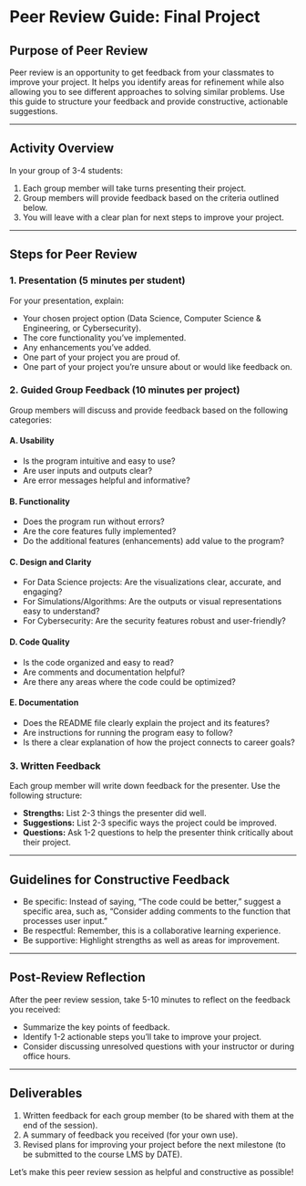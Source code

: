# Peer Review Guide: Final Project

## **Purpose of Peer Review**
Peer review is an opportunity to get feedback from your classmates to improve your project. It helps you identify areas for refinement while also allowing you to see different approaches to solving similar problems. Use this guide to structure your feedback and provide constructive, actionable suggestions.

---

## **Activity Overview**
In your group of 3-4 students:
1. Each group member will take turns presenting their project.
2. Group members will provide feedback based on the criteria outlined below.
3. You will leave with a clear plan for next steps to improve your project.

---

## **Steps for Peer Review**

### **1. Presentation (5 minutes per student)**
For your presentation, explain:
- Your chosen project option (Data Science, Computer Science & Engineering, or Cybersecurity).
- The core functionality you’ve implemented.
- Any enhancements you’ve added.
- One part of your project you are proud of.
- One part of your project you’re unsure about or would like feedback on.

### **2. Guided Group Feedback (10 minutes per project)**
Group members will discuss and provide feedback based on the following categories:

#### **A. Usability**
- Is the program intuitive and easy to use?
- Are user inputs and outputs clear?
- Are error messages helpful and informative?

#### **B. Functionality**
- Does the program run without errors?
- Are the core features fully implemented?
- Do the additional features (enhancements) add value to the program?

#### **C. Design and Clarity**
- For Data Science projects: Are the visualizations clear, accurate, and engaging?
- For Simulations/Algorithms: Are the outputs or visual representations easy to understand?
- For Cybersecurity: Are the security features robust and user-friendly?

#### **D. Code Quality**
- Is the code organized and easy to read?
- Are comments and documentation helpful?
- Are there any areas where the code could be optimized?

#### **E. Documentation**
- Does the README file clearly explain the project and its features?
- Are instructions for running the program easy to follow?
- Is there a clear explanation of how the project connects to career goals?

### **3. Written Feedback**
Each group member will write down feedback for the presenter. Use the following structure:
- **Strengths:** List 2-3 things the presenter did well.
- **Suggestions:** List 2-3 specific ways the project could be improved.
- **Questions:** Ask 1-2 questions to help the presenter think critically about their project.

---

## **Guidelines for Constructive Feedback**
- Be specific: Instead of saying, “The code could be better,” suggest a specific area, such as, “Consider adding comments to the function that processes user input.”
- Be respectful: Remember, this is a collaborative learning experience.
- Be supportive: Highlight strengths as well as areas for improvement.

---

## **Post-Review Reflection**
After the peer review session, take 5-10 minutes to reflect on the feedback you received:
- Summarize the key points of feedback.
- Identify 1-2 actionable steps you’ll take to improve your project.
- Consider discussing unresolved questions with your instructor or during office hours.

---

## **Deliverables**
1. Written feedback for each group member (to be shared with them at the end of the session).
2. A summary of feedback you received (for your own use).
3. Revised plans for improving your project before the next milestone (to be submitted to the course LMS by DATE).

Let’s make this peer review session as helpful and constructive as possible!
